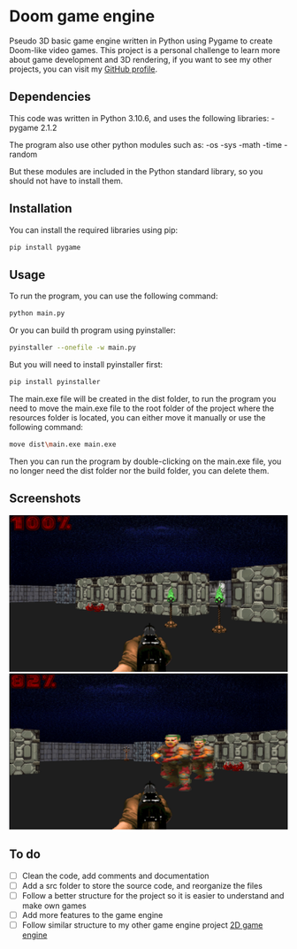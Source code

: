# Doom game engine
Pseudo 3D basic game engine written in Python using Pygame to create Doom-like video games.
This project is a personal challenge to learn more about game development and 3D rendering, if you want to see my other projects, you can visit my [GitHub profile](https://github.com/archibald-carrion).

## Dependencies
This code was written in Python 3.10.6, and uses the following libraries:
-pygame 2.1.2

The program also use other python modules such as:
-os
-sys
-math
-time
-random

But these modules are included in the Python standard library, so you should not have to install them.

## Installation
You can install the required libraries using pip:
```bash
pip install pygame
```

## Usage
To run the program, you can use the following command:
```bash
python main.py
```
Or you can build th program using pyinstaller:
```bash
pyinstaller --onefile -w main.py
```
But you will need to install pyinstaller first:
```bash
pip install pyinstaller
```
The main.exe file will be created in the dist folder, to run the program you need to move the main.exe file to the root folder of the project where the resources folder is located, you can either move it manually or use the following command:
```bash
move dist\main.exe main.exe
```
Then you can run the program by double-clicking on the main.exe file, you no longer need the dist folder nor the build folder, you can delete them.

## Screenshots
![doom-like screenshot #0](https://github.com/archibald-carrion/Doom-game-engine/blob/main/resources/readme/screenshot0.png)
![doom-like screenshot #1](https://github.com/archibald-carrion/Doom-game-engine/blob/main/resources/readme/screenshot1.png)


## To do
- [ ] Clean the code, add comments and documentation
- [ ] Add a src folder to store the source code, and reorganize the files
- [ ] Follow a better structure for the project so it is easier to understand and make own games
- [ ] Add more features to the game engine
- [ ] Follow similar structure to my other game engine project [2D game engine](https://github.com/archibald-carrion/game-engine)